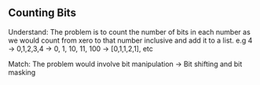 ## Counting Bits 
Understand:
The problem is to count the number of bits in each number as we would count from xero to that number inclusive and add it to a list. e.g 4 -> 0,1,2,3,4 -> 0, 1, 10, 11, 100 -> [0,1,1,2,1], etc

Match:
The problem would involve bit manipulation -> Bit shifting and bit masking
